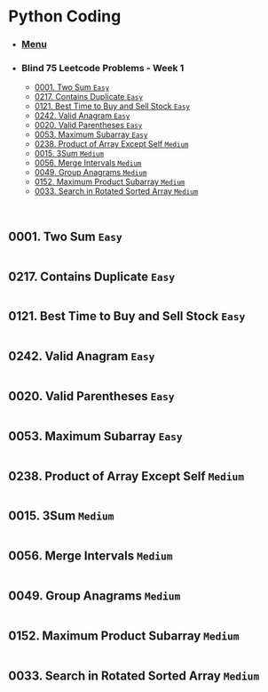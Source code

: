 # Python Coding

* ### [Menu](./README.md)                   <a name="p0"></a>
* ### Blind 75 Leetcode Problems - Week 1
    * [0001. Two Sum ```Easy```](#p1)
    * [0217. Contains Duplicate ```Easy```](#p2)
    * [0121. Best Time to Buy and Sell Stock ```Easy```](#p3)
    * [0242. Valid Anagram ```Easy```](#p4)
    * [0020. Valid Parentheses ```Easy```](#p5)
    * [0053. Maximum Subarray ```Easy```](#p6)
    * [0238. Product of Array Except Self ```Medium```](#p7)
    * [0015. 3Sum ```Medium```](#p8)
    * [0056. Merge Intervals ```Medium```](#p9)
    * [0049. Group Anagrams ```Medium```](#p10)
    * [0152. Maximum Product Subarray ```Medium```](#p11)
    * [0033. Search in Rotated Sorted Array ```Medium```](#p12)

<br />

## 0001. Two Sum ```Easy```                             <a name="p1"></a>
[LeetCode link]: [https://leetcode.com/problems/two-sum/](https://leetcode.com/problems/two-sum/)
```python
```

## 0217. Contains Duplicate ```Easy```                  <a name="p2"></a>
[LeetCode link]: [https://leetcode.com/problems/contains-duplicate/](https://leetcode.com/problems/contains-duplicate/)
```python
```

## 0121. Best Time to Buy and Sell Stock ```Easy```     <a name="p3"></a>
[LeetCode link]: [https://leetcode.com/problems/best-time-to-buy-and-sell-stock/](https://leetcode.com/problems/best-time-to-buy-and-sell-stock/)
```python
```

## 0242. Valid Anagram ```Easy```                       <a name="p4"></a>
[LeetCode link]: [https://leetcode.com/problems/valid-anagram/](https://leetcode.com/problems/valid-anagram/)
```python
```

## 0020. Valid Parentheses ```Easy```                   <a name="p5"></a>
[LeetCode link]: [https://leetcode.com/problems/valid-parentheses/](https://leetcode.com/problems/valid-parentheses/)
```python
```

## 0053. Maximum Subarray ```Easy```                    <a name="p6"></a>
[LeetCode link]: [https://leetcode.com/problems/maximum-subarray/](https://leetcode.com/problems/maximum-subarray/)
```python
```

## 0238. Product of Array Except Self ```Medium```      <a name="p7"></a>
[LeetCode link]: [https://leetcode.com/problems/product-of-array-except-self/](https://leetcode.com/problems/product-of-array-except-self/)
```python
```

## 0015. 3Sum ```Medium```                              <a name="p8"></a>
[LeetCode link]: [https://leetcode.com/problems/3sum/](https://leetcode.com/problems/3sum/)
```python
```

## 0056. Merge Intervals ```Medium```                   <a name="p9"></a>
[LeetCode link]: [https://leetcode.com/problems/merge-intervals/](https://leetcode.com/problems/merge-intervals/)
```python
```

## 0049. Group Anagrams ```Medium```                    <a name="p10"></a>
[LeetCode link]: [https://leetcode.com/problems/group-anagrams/](https://leetcode.com/problems/group-anagrams/)
```python
```

## 0152. Maximum Product Subarray ```Medium```          <a name="p11"></a>
[LeetCode link]: [https://leetcode.com/problems/maximum-product-subarray/](https://leetcode.com/problems/maximum-product-subarray/)
```python
```

## 0033. Search in Rotated Sorted Array ```Medium```    <a name="p12"></a>
[LeetCode link]: [https://leetcode.com/problems/search-in-rotated-sorted-array/](https://leetcode.com/problems/search-in-rotated-sorted-array/)
```python
```